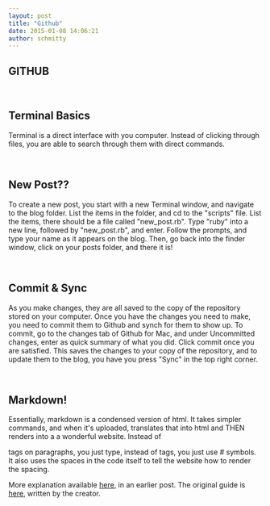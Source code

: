 ```yaml
---
layout: post
title: "Github"
date: 2015-01-08 14:06:21
author: schmitty
---
```


## GITHUB




<br>

## Terminal Basics

Terminal is a direct interface with you computer. Instead of clicking through files, you are able to search through them with direct commands.

<br>

## New Post??

To create a new post, you start with a new Terminal window, and navigate to the blog folder. List the items in the folder, and cd to the "scripts"
file. List the items, there should be a file called "new_post.rb". Type "ruby" into a new line, followed by "new_post.rb", and enter. Follow the prompts, and
type your name as it appears on the blog. Then, go back into the finder window, click on your posts folder, and there it is!

<br>

## Commit & Sync

As you make changes, they are all saved to the copy of the repository stored on your computer. Once you have the changes you need to make, you need to commit them to
Github and synch for them to show up. To commit, go to the changes tab of Github for Mac, and under Uncommitted changes, enter as quick summary of what you did. Click
commit once you are satisfied. This saves the changes to your copy of the repository, and to update them to the blog, you have you press "Sync" in the top right
corner.


<br>

## Markdown!

Essentially, markdown is a condensed version of html. It takes simpler commands, and when it's uploaded, translates that into html and THEN renders into a
a wonderful website. Instead of <p> tags on paragraphs, you just type, instead of <h1-6> tags, you just use # symbols. It also uses the spaces in the code
itself to tell the website how to render the spacing.

More explanation available [here](http://blakecs-spring2015.github.io/schmitty/2015/01/05/markdown-cheatsheet/), in an earlier post. The original guide is
[here](https://daringfireball.net/projects/markdown/basics), written by the creator.
